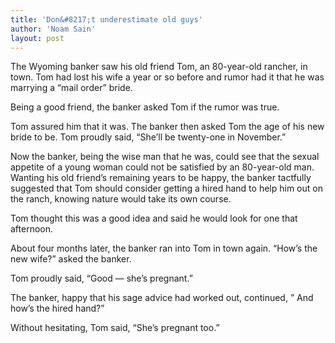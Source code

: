 ```yaml
---
title: 'Don&#8217;t underestimate old guys'
author: 'Noam Sain'
layout: post
---
```


The Wyoming banker saw his old friend Tom, an 80-year-old rancher, in town. Tom had lost his wife a year or so before and rumor had it that he was marrying a “mail order” bride.

Being a good friend, the banker asked Tom if the rumor was true.

Tom assured him that it was. The banker then asked Tom the age of his new bride to be. Tom proudly said, “She’ll be twenty-one in November.”

Now the banker, being the wise man that he was, could see that the sexual appetite of a young woman could not be satisfied by an 80-year-old man. Wanting his old friend’s remaining years to be happy, the banker tactfully suggested that Tom should consider getting a hired hand to help him out on the ranch, knowing nature would take its own course.

Tom thought this was a good idea and said he would look for one that afternoon.

About four months later, the banker ran into Tom in town again. “How’s the new wife?” asked the banker.

Tom proudly said, “Good — she’s pregnant.”

The banker, happy that his sage advice had worked out, continued, ” And how’s the hired hand?”

Without hesitating, Tom said, “She’s pregnant too.”